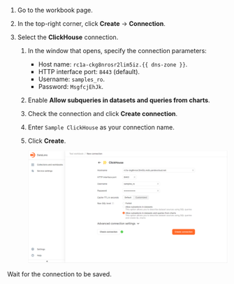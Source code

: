 



1. Go to the workbook page.
1. In the top-right corner, click **Create** → **Connection**.


1. Select the **ClickHouse** connection.

   
   1. In the window that opens, specify the connection parameters:

      * Host name: `rc1a-ckg8nrosr2lim5iz.{{ dns-zone }}`.
      * HTTP interface port: `8443` (default).
      * Username: `samples_ro`.
      * Password: `MsgfcjEhJk`.

   1. Enable **Allow subqueries in datasets and queries from charts**.
   1. Check the connection and click **Create connection**.
   1. Enter `Sample ClickHouse` as your connection name.
   1. Click **Create**.

      
      ![create-connection](../../../_assets/datalens/sql-chart/create-sample-connection-os.png)



Wait for the connection to be saved.
